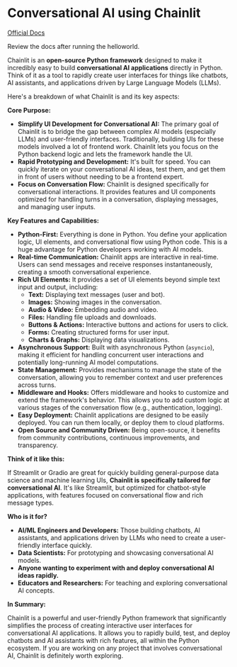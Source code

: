 
# Conversational AI using Chainlit

[Official Docs](https://docs.chainlit.io/get-started/overview)

Review the docs after running the helloworld.

Chainlit is an **open-source Python framework** designed to make it incredibly easy to build **conversational AI applications** directly in Python. Think of it as a tool to rapidly create user interfaces for things like chatbots, AI assistants, and applications driven by Large Language Models (LLMs).


Here's a breakdown of what Chainlit is and its key aspects:

**Core Purpose:**

* **Simplify UI Development for Conversational AI:**  The primary goal of Chainlit is to bridge the gap between complex AI models (especially LLMs) and user-friendly interfaces.  Traditionally, building UIs for these models involved a lot of frontend work. Chainlit lets you focus on the Python backend logic and lets the framework handle the UI.
* **Rapid Prototyping and Development:**  It's built for speed. You can quickly iterate on your conversational AI ideas, test them, and get them in front of users without needing to be a frontend expert.
* **Focus on Conversation Flow:** Chainlit is designed specifically for conversational interactions. It provides features and UI components optimized for handling turns in a conversation, displaying messages, and managing user inputs.

**Key Features and Capabilities:**

* **Python-First:**  Everything is done in Python. You define your application logic, UI elements, and conversational flow using Python code. This is a huge advantage for Python developers working with AI models.
* **Real-time Communication:**  Chainlit apps are interactive in real-time. Users can send messages and receive responses instantaneously, creating a smooth conversational experience.
* **Rich UI Elements:**  It provides a set of UI elements beyond simple text input and output, including:
    * **Text:** Displaying text messages (user and bot).
    * **Images:** Showing images in the conversation.
    * **Audio & Video:**  Embedding audio and video.
    * **Files:**  Handling file uploads and downloads.
    * **Buttons & Actions:**  Interactive buttons and actions for users to click.
    * **Forms:**  Creating structured forms for user input.
    * **Charts & Graphs:** Displaying data visualizations.
* **Asynchronous Support:** Built with asynchronous Python (`asyncio`), making it efficient for handling concurrent user interactions and potentially long-running AI model computations.
* **State Management:**  Provides mechanisms to manage the state of the conversation, allowing you to remember context and user preferences across turns.
* **Middleware and Hooks:** Offers middleware and hooks to customize and extend the framework's behavior. This allows you to add custom logic at various stages of the conversation flow (e.g., authentication, logging).
* **Easy Deployment:**  Chainlit applications are designed to be easily deployed. You can run them locally, or deploy them to cloud platforms.
* **Open Source and Community Driven:** Being open-source, it benefits from community contributions, continuous improvements, and transparency.

**Think of it like this:**

If Streamlit or Gradio are great for quickly building general-purpose data science and machine learning UIs, **Chainlit is specifically tailored for conversational AI**.  It's like Streamlit, but optimized for chatbot-style applications, with features focused on conversational flow and rich message types.

**Who is it for?**

* **AI/ML Engineers and Developers:**  Those building chatbots, AI assistants, and applications driven by LLMs who need to create a user-friendly interface quickly.
* **Data Scientists:** For prototyping and showcasing conversational AI models.
* **Anyone wanting to experiment with and deploy conversational AI ideas rapidly.**
* **Educators and Researchers:** For teaching and exploring conversational AI concepts.

**In Summary:**

Chainlit is a powerful and user-friendly Python framework that significantly simplifies the process of creating interactive user interfaces for conversational AI applications. It allows you to rapidly build, test, and deploy chatbots and AI assistants with rich features, all within the Python ecosystem. If you are working on any project that involves conversational AI, Chainlit is definitely worth exploring.
